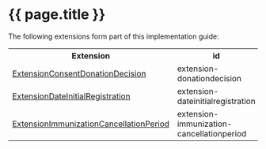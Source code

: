 # {{ page.title }}
The following extensions form part of this implementation guide:

<table class="list" width="100%">
    <tr>
        <th>Extension</th>
        <th>id</th>
        <th>Type</th>
        <th>Context</th>
    </tr>
    <tr>
        <td><a href="StructureDefinition-extension-donationdecision.html">ExtensionConsentDonationDecision</a></td>
        <td>extension-donationdecision</td>
        <td><a href="http://hl7.org/fhir/stu3/datatypes.html#CodeableConcept">CodeableConcept</a></td>
        <td><a href="http://hl7.org/fhir/stu3/Consent.html">Consent</a></td>
    </tr>
    <tr>
        <td><a href="StructureDefinition-extension-dateinitialregistration.html">ExtensionDateInitialRegistration</a></td>
        <td>extension-dateinitialregistration</td>
        <td><a href="http://hl7.org/fhir/stu3/datatypes.html#dateTime">dateTime</a></td>
        <td><a href="http://hl7.org/fhir/stu3/Resource.html">Resource</a></td>
    </tr>
    <tr>
        <td><a href="StructureDefinition-extension-immunization-cancellationperiod.html">ExtensionImmunizationCancellationPeriod</a></td>
        <td>extension-immunization-cancellationperiod</td>
        <td><a href="http://hl7.org/fhir/stu3/datatypes.html#Period">Period</a></td>
        <td><a href="http://hl7.org/fhir/stu3/Immunization.html">Immunization</a></td>
    </tr>
</table>
